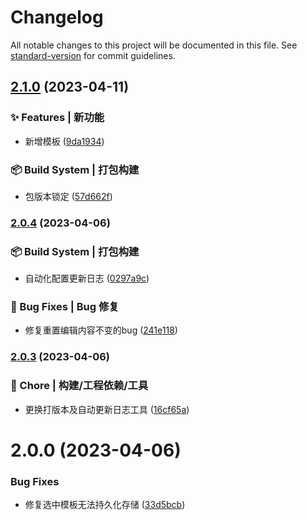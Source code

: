 # Changelog

All notable changes to this project will be documented in this file. See [standard-version](https://github.com/conventional-changelog/standard-version) for commit guidelines.

## [2.1.0](https://gitee.com/imyuanli/readme/compare/v2.0.4...v2.1.0) (2023-04-11)


### ✨ Features | 新功能

* 新增模板 ([9da1934](https://gitee.com/imyuanli/readme/commit/9da1934165252eceab6e8c08499ddfb9ab8f847b))


### 📦‍ Build System | 打包构建

* 包版本锁定 ([57d662f](https://gitee.com/imyuanli/readme/commit/57d662fdbd7039e7e628235a30a670f88708ab53))

### [2.0.4](https://gitee.com/imyuanli/readme/compare/v2.0.3...v2.0.4) (2023-04-06)


### 📦‍ Build System | 打包构建

* 自动化配置更新日志 ([0297a9c](https://gitee.com/imyuanli/readme/commit/0297a9cd1a0a2d7dc60880d6a28bb0f2e213a2a1))


### 🐛 Bug Fixes | Bug 修复

* 修复重置编辑内容不变的bug ([241e118](https://gitee.com/imyuanli/readme/commit/241e1186ee5cd752bc2472ad986d99edcc5f9a48))

### [2.0.3](https://gitee.com/imyuanli/readme/compare/v2.0.2...v2.0.3) (2023-04-06)


### 🚀 Chore | 构建/工程依赖/工具

* 更换打版本及自动更新日志工具 ([16cf65a](https://gitee.com/imyuanli/readme/commit/16cf65ab70ce9005895363f3fbf64c5941d8f971))

# 2.0.0 (2023-04-06)


### Bug Fixes

* 修复选中模板无法持久化存储 ([33d5bcb](https://gitee.com/imyuanli/readme/commits/33d5bcbcec94c812905c4604fb45e4fd51546475))



